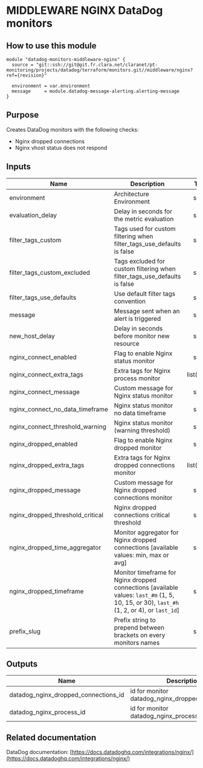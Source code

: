 # MIDDLEWARE NGINX DataDog monitors

## How to use this module

```
module "datadog-monitors-middleware-nginx" {
  source = "git::ssh://git@git.fr.clara.net/claranet/pt-monitoring/projects/datadog/terraform/monitors.git//middleware/nginx?ref={revision}"

  environment = var.environment
  message     = module.datadog-message-alerting.alerting-message
}

```

## Purpose

Creates DataDog monitors with the following checks:

- Nginx dropped connections
- Nginx vhost status does not respond

## Inputs

| Name | Description | Type | Default | Required |
|------|-------------|:----:|:-----:|:-----:|
| environment | Architecture Environment | string | n/a | yes |
| evaluation\_delay | Delay in seconds for the metric evaluation | string | `"15"` | no |
| filter\_tags\_custom | Tags used for custom filtering when filter_tags_use_defaults is false | string | `"*"` | no |
| filter\_tags\_custom\_excluded | Tags excluded for custom filtering when filter_tags_use_defaults is false | string | `""` | no |
| filter\_tags\_use\_defaults | Use default filter tags convention | string | `"true"` | no |
| message | Message sent when an alert is triggered | string | n/a | yes |
| new\_host\_delay | Delay in seconds before monitor new resource | string | `"300"` | no |
| nginx\_connect\_enabled | Flag to enable Nginx status monitor | string | `"true"` | no |
| nginx\_connect\_extra\_tags | Extra tags for Nginx process monitor | list(string) | `[]` | no |
| nginx\_connect\_message | Custom message for Nginx status monitor | string | `""` | no |
| nginx\_connect\_no\_data\_timeframe | Nginx status monitor no data timeframe | string | `"10"` | no |
| nginx\_connect\_threshold\_warning | Nginx status monitor (warning threshold) | string | `"3"` | no |
| nginx\_dropped\_enabled | Flag to enable Nginx dropped monitor | string | `"true"` | no |
| nginx\_dropped\_extra\_tags | Extra tags for Nginx dropped connections monitor | list(string) | `[]` | no |
| nginx\_dropped\_message | Custom message for Nginx dropped connections monitor | string | `""` | no |
| nginx\_dropped\_threshold\_critical | Nginx dropped connections critical threshold | string | `"0"` | no |
| nginx\_dropped\_time\_aggregator | Monitor aggregator for Nginx dropped connections [available values: min, max or avg] | string | `"min"` | no |
| nginx\_dropped\_timeframe | Monitor timeframe for Nginx dropped connections [available values: `last_#m` (1, 5, 10, 15, or 30), `last_#h` (1, 2, or 4), or `last_1d`] | string | `"last_5m"` | no |
| prefix\_slug | Prefix string to prepend between brackets on every monitors names | string | `""` | no |

## Outputs

| Name | Description |
|------|-------------|
| datadog\_nginx\_dropped\_connections\_id | id for monitor datadog_nginx_dropped_connections |
| datadog\_nginx\_process\_id | id for monitor datadog_nginx_process |

## Related documentation

DataDog documentation: [https://docs.datadoghq.com/integrations/nginx/](https://docs.datadoghq.com/integrations/nginx/)
